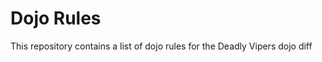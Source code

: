 Dojo Rules
==========

This repository contains a list of dojo rules for the Deadly Vipers dojo
diff

